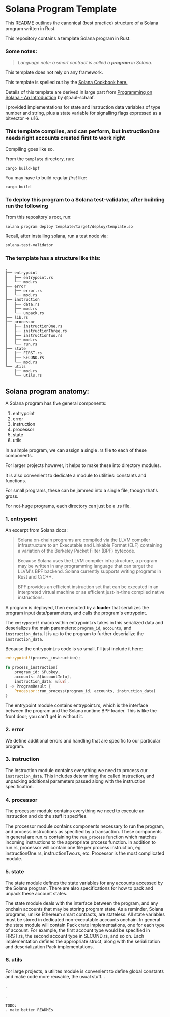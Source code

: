 # Solana Program Template

This README outlines the canonical (best practice) structure of a Solana program written in Rust.

This repository contains a template Solana program in Rust.

### Some notes:

> _Language note: a smart contract is called a **program** in Solana._

This template does not rely on any framework.

This template is spelled out by the [Solana Cookbook here.](https://solanacookbook.com/core-concepts/programs.html#writing-programs)

Details of this template are derived in large part from [Programming on Solana - An Introduction](https://paulx.dev/blog/2021/01/14/programming-on-solana-an-introduction/) by @paul-schaaf.

I provided implementations for state and instruction data variables of type number and string, plus a state variable for signalling flags expressed as a bitvector -> u16.

### This template compiles, and can perform, but instructionOne needs right accounts created first to work right

Compiling goes like so.

From the `template` directory, run:
```
cargo build-bpf
```
You may have to build regular _first_ like:
```
cargo build
```

### To deploy this program to a Solana test-validator, after building run the following 

From this repository's root, run:
```
solana program deploy template/target/deploy/template.so
```
Recall, after installing solana, run a test node via:
```
solana-test-validator
```

### The template has a structure like this:

```
.
├── entrypoint
│   ├── entrypoint.rs
│   └── mod.rs
├── error
│   ├── error.rs
│   └── mod.rs
├── instruction
│   ├── data.rs
│   ├── mod.rs
│   └── unpack.rs
├── lib.rs
├── processor
│   ├── instructionOne.rs
│   ├── instructionThree.rs
│   ├── instructionTwo.rs
│   ├── mod.rs
│   └── run.rs
├── state
│   ├── FIRST.rs
│   ├── SECOND.rs
│   └── mod.rs
└── utils
    ├── mod.rs
    └── utils.rs
```


## Solana program anatomy:

A Solana program has five general components:

1. entrypoint
2. error
3. instruction
4. processor
5. state
6. utils

In a simple program, we can assign a single .rs file to each of these components.

For larger projects however, it helps to make these into directory modules.

It is also convenient to dedicate a module to utilities: constants and functions.

For small programs, these can be jammed into a single file, though that's gross.

For not-huge programs, each directory can just be a .rs file.

### 1. entrypoint

An excerpt from Solana docs:

>Solana on-chain programs are compiled via the LLVM compiler infrastructure to an Executable and Linkable Format (ELF) containing a variation of the Berkeley Packet Filter (BPF) bytecode.
>
>Because Solana uses the LLVM compiler infrastructure, a program may be written in any programming language that can target the LLVM's BPF backend. Solana currently supports writing programs in Rust and C/C++.
>
>BPF provides an efficient instruction set that can be executed in an interpreted virtual machine or as efficient just-in-time compiled native instructions.

A program is deployed, then executed by a **loader** that serializes the program input data/parameters, and calls the program's entrypoint.

The `entrypoint!` macro within entrypoint.rs takes in this serialized data and deserializes the main parameters: `program_id`, `accounts`, and `instruction_data`. It is up to the program to further deserialize the `instruction_data`.

Because the entrypoint.rs code is so small, I'll just include it here:

```rs
entrypoint!(process_instruction);

fn process_instruction(
    program_id: &Pubkey,
    accounts: &[AccountInfo],
    instruction_data: &[u8],
) -> ProgramResult {
    Processor::run_process(program_id, accounts, instruction_data)
}
```
The entrypoint module contains entrypoint.rs, which is the interface between the program and the Solana runtime BPF loader. This is like the front door; you can't get in without it.

### 2. error

We define additional errors and handling that are specific to our particular program.

### 3. instruction

The instruction module contains everything we need to process our `instruction_data`. This includes determining the called instruction, and unpacking additional parameters passed along with the instruction specification.

### 4. processor

The processor module contains everything we need to execute an instruction and do the stuff it specifies.

The processor module contains components necessary to run the program, and process instructions as specified by a transaction. These components in general are run.rs containing the `run_process` function which matches incoming instructions to the appropriate process function. In addition to run.rs, processor will contain one file per process instruction, eg instructionOne.rs, instructionTwo.rs, etc. Processor is the most complicated module.

### 5. state

The state module defines the state variables for any accounts accessed by the Solana program. There are also specifications for how to pack and unpack these account states.

The state module deals with the interface between the program, and any onchain accounts that may be storing program state. As a reminder, Solana programs, unlike Ethereum smart contracts, are stateless. All state variables must be stored in dedicated non-executable accounts onchain. In general the state module will contain Pack crate implementations, one for each type of account. For example, the first account type would be specified in FIRST.rs, the second account type in SECOND.rs, and so on. Each implementation defines the appropriate struct, along with the serialization and deserialization Pack implementations.

### 6. utils

For large projects, a utilites module is convenient to define global constants and make code more reusable, the usual stuff.
.

.

.

```
TODO:
. make better READMEs
```
